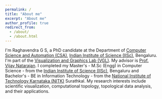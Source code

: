 ```yaml
---
permalink: /
title: "About me"
excerpt: "About me"
author_profile: true
redirect_from: 
  - /about/
  - /about.html
---
```


I'm Raghavendra G S, a PhD candidate at the Department of [Computer Science and Automation (CSA)](https://www.csa.iisc.ac.in/), [Indian Institute of Science (IISc)](https://iisc.ac.in/), Bengaluru. I'm part of the [Visualization and Graphics Lab (VGL)](https://vgl.csa.iisc.ac.in/). My advisor is [Prof. Vijay Natarajan](https://csa.iisc.ac.in/~vijayn/). I completed my Master's - M.Sc (Engg) in Computer Science - from the [Indian Institute of Science (IISc)](https://iisc.ac.in/), Bengaluru and Bachelor's - BE in Information Technology - from the [National Institute of Technology Karnataka (NITK)](https://www.nitk.ac.in) Surathkal. My research interests include scientific visualization, computational topology, topological data analysis, and their applications.
